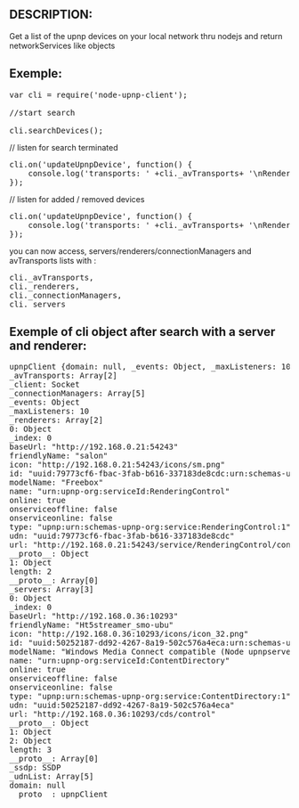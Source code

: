 DESCRIPTION:
------------

Get a list of the upnp devices on your local network thru nodejs and return networkServices like objects


Exemple:
--------

<pre>
var cli = require('node-upnp-client');

//start search

cli.searchDevices();
</pre>

// listen for search terminated
<pre>
cli.on('updateUpnpDevice', function() {
	console.log('transports: ' +cli._avTransports+ '\nRenderers' + cli._renderers +'\nServers'+ cli._servers)
});
</pre>

// listen for added / removed devices

<pre>
cli.on('updateUpnpDevice', function() {
	console.log('transports: ' +cli._avTransports+ '\nRenderers' + cli._renderers +'\nServers'+ cli._servers)
});
</pre>

you can now access, servers/renderers/connectionManagers and avTransports lists with :

<pre>
cli._avTransports, 
cli._renderers, 
cli._connectionManagers, 
cli._servers
</pre>


Exemple of cli object after search with a server and renderer:
--------------------------------------------------------------
<pre>
upnpClient {domain: null, _events: Object, _maxListeners: 10, _client: Socket, _ssdp: SSDP…}
_avTransports: Array[2]
_client: Socket
_connectionManagers: Array[5]
_events: Object
_maxListeners: 10
_renderers: Array[2]
0: Object
_index: 0
baseUrl: "http://192.168.0.21:54243"
friendlyName: "salon"
icon: "http://192.168.0.21:54243/icons/sm.png"
id: "uuid:79773cf6-fbac-3fab-b616-337183de8cdc:urn:schemas-upnp-org:service:RenderingControl:1urn:upnp-org:serviceId:RenderingControl"
modelName: "Freebox"
name: "urn:upnp-org:serviceId:RenderingControl"
online: true
onserviceoffline: false
onserviceonline: false
type: "upnp:urn:schemas-upnp-org:service:RenderingControl:1"
udn: "uuid:79773cf6-fbac-3fab-b616-337183de8cdc"
url: "http://192.168.0.21:54243/service/RenderingControl/control"
__proto__: Object
1: Object
length: 2
__proto__: Array[0]
_servers: Array[3]
0: Object
_index: 0
baseUrl: "http://192.168.0.36:10293"
friendlyName: "Ht5streamer_smo-ubu"
icon: "http://192.168.0.36:10293/icons/icon_32.png"
id: "uuid:50252187-dd92-4267-8a19-502c576a4eca:urn:schemas-upnp-org:service:ContentDirectory:1urn:upnp-org:serviceId:ContentDirectory"
modelName: "Windows Media Connect compatible (Node upnpserver)"
name: "urn:upnp-org:serviceId:ContentDirectory"
online: true
onserviceoffline: false
onserviceonline: false
type: "upnp:urn:schemas-upnp-org:service:ContentDirectory:1"
udn: "uuid:50252187-dd92-4267-8a19-502c576a4eca"
url: "http://192.168.0.36:10293/cds/control"
__proto__: Object
1: Object
2: Object
length: 3
__proto__: Array[0]
_ssdp: SSDP
_udnList: Array[5]
domain: null
__proto__: upnpClient
</pre>


